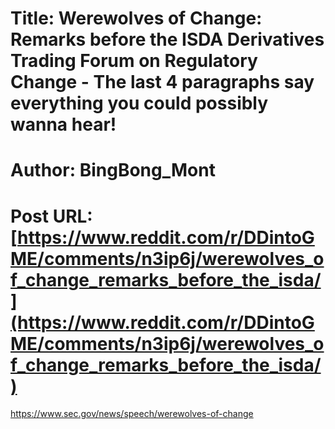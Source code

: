 # Title: Werewolves of Change: Remarks before the ISDA Derivatives Trading Forum on Regulatory Change - The last 4 paragraphs say everything you could possibly wanna hear!
# Author: BingBong_Mont
# Post URL: [https://www.reddit.com/r/DDintoGME/comments/n3ip6j/werewolves_of_change_remarks_before_the_isda/](https://www.reddit.com/r/DDintoGME/comments/n3ip6j/werewolves_of_change_remarks_before_the_isda/)


https://www.sec.gov/news/speech/werewolves-of-change